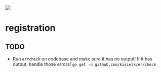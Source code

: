 <a href="https://goreportcard.com/report/github.com/tintinnabulate/registration"><img src="https://goreportcard.com/badge/github.com/tintinnabulate/registration" /></a>

# registration

## TODO

* Run `errcheck` on codebase and make sure it has no output! If it has output, handle those errors! `go get -u github.com/kisielk/errcheck`
